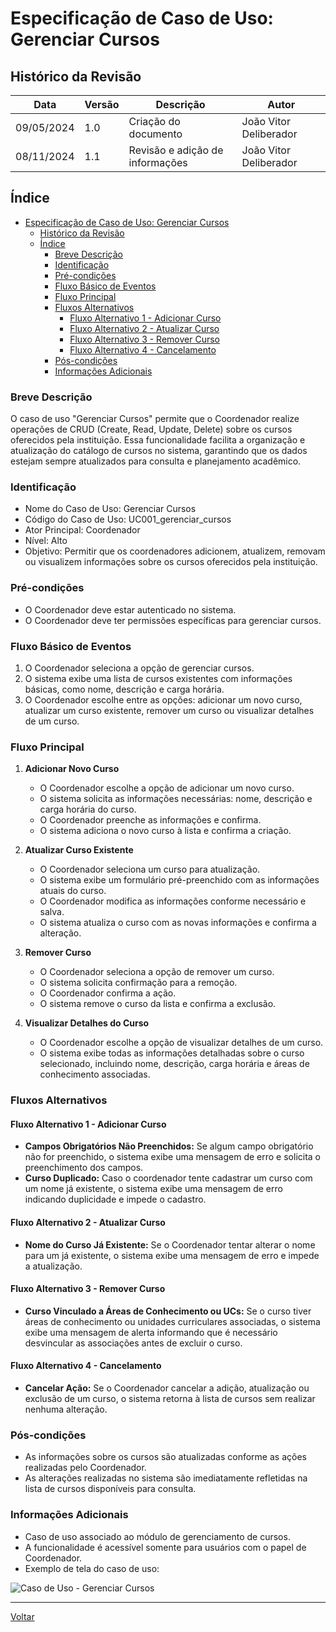 # Especificação de Caso de Uso: Gerenciar Cursos

## Histórico da Revisão

| Data       | Versão | Descrição                | Autor                  |
|------------|--------|--------------------------|------------------------|
| 09/05/2024 | 1.0    | Criação do documento     | João Vitor Deliberador |
| 08/11/2024 | 1.1    | Revisão e adição de informações | João Vitor Deliberador |

## Índice

- [Especificação de Caso de Uso: Gerenciar Cursos](#especificação-de-caso-de-uso-gerenciar-cursos)
  - [Histórico da Revisão](#histórico-da-revisão)
  - [Índice](#índice)
    - [Breve Descrição](#breve-descrição)
    - [Identificação](#identificação)
    - [Pré-condições](#pré-condições)
    - [Fluxo Básico de Eventos](#fluxo-básico-de-eventos)
    - [Fluxo Principal](#fluxo-principal)
    - [Fluxos Alternativos](#fluxos-alternativos)
      - [Fluxo Alternativo 1 - Adicionar Curso](#fluxo-alternativo-1---adicionar-curso)
      - [Fluxo Alternativo 2 - Atualizar Curso](#fluxo-alternativo-2---atualizar-curso)
      - [Fluxo Alternativo 3 - Remover Curso](#fluxo-alternativo-3---remover-curso)
      - [Fluxo Alternativo 4 - Cancelamento](#fluxo-alternativo-4---cancelamento)
    - [Pós-condições](#pós-condições)
    - [Informações Adicionais](#informações-adicionais)

### Breve Descrição

O caso de uso "Gerenciar Cursos" permite que o Coordenador realize operações de CRUD (Create, Read, Update, Delete) sobre os cursos oferecidos pela instituição. Essa funcionalidade facilita a organização e atualização do catálogo de cursos no sistema, garantindo que os dados estejam sempre atualizados para consulta e planejamento acadêmico.

### Identificação

- Nome do Caso de Uso: Gerenciar Cursos
- Código do Caso de Uso: UC001_gerenciar_cursos
- Ator Principal: Coordenador
- Nível: Alto
- Objetivo: Permitir que os coordenadores adicionem, atualizem, removam ou visualizem informações sobre os cursos oferecidos pela instituição.

### Pré-condições

- O Coordenador deve estar autenticado no sistema.
- O Coordenador deve ter permissões específicas para gerenciar cursos.

### Fluxo Básico de Eventos

1. O Coordenador seleciona a opção de gerenciar cursos.
2. O sistema exibe uma lista de cursos existentes com informações básicas, como nome, descrição e carga horária.
3. O Coordenador escolhe entre as opções: adicionar um novo curso, atualizar um curso existente, remover um curso ou visualizar detalhes de um curso.

### Fluxo Principal

1. **Adicionar Novo Curso**
   - O Coordenador escolhe a opção de adicionar um novo curso.
   - O sistema solicita as informações necessárias: nome, descrição e carga horária do curso.
   - O Coordenador preenche as informações e confirma.
   - O sistema adiciona o novo curso à lista e confirma a criação.

2. **Atualizar Curso Existente**
   - O Coordenador seleciona um curso para atualização.
   - O sistema exibe um formulário pré-preenchido com as informações atuais do curso.
   - O Coordenador modifica as informações conforme necessário e salva.
   - O sistema atualiza o curso com as novas informações e confirma a alteração.

3. **Remover Curso**
   - O Coordenador seleciona a opção de remover um curso.
   - O sistema solicita confirmação para a remoção.
   - O Coordenador confirma a ação.
   - O sistema remove o curso da lista e confirma a exclusão.

4. **Visualizar Detalhes do Curso**
   - O Coordenador escolhe a opção de visualizar detalhes de um curso.
   - O sistema exibe todas as informações detalhadas sobre o curso selecionado, incluindo nome, descrição, carga horária e áreas de conhecimento associadas.

### Fluxos Alternativos

#### Fluxo Alternativo 1 - Adicionar Curso

- **Campos Obrigatórios Não Preenchidos:** Se algum campo obrigatório não for preenchido, o sistema exibe uma mensagem de erro e solicita o preenchimento dos campos.
- **Curso Duplicado:** Caso o coordenador tente cadastrar um curso com um nome já existente, o sistema exibe uma mensagem de erro indicando duplicidade e impede o cadastro.

#### Fluxo Alternativo 2 - Atualizar Curso

- **Nome do Curso Já Existente:** Se o Coordenador tentar alterar o nome para um já existente, o sistema exibe uma mensagem de erro e impede a atualização.

#### Fluxo Alternativo 3 - Remover Curso

- **Curso Vinculado a Áreas de Conhecimento ou UCs:** Se o curso tiver áreas de conhecimento ou unidades curriculares associadas, o sistema exibe uma mensagem de alerta informando que é necessário desvincular as associações antes de excluir o curso.

#### Fluxo Alternativo 4 - Cancelamento

- **Cancelar Ação:** Se o Coordenador cancelar a adição, atualização ou exclusão de um curso, o sistema retorna à lista de cursos sem realizar nenhuma alteração.

### Pós-condições

- As informações sobre os cursos são atualizadas conforme as ações realizadas pelo Coordenador.
- As alterações realizadas no sistema são imediatamente refletidas na lista de cursos disponíveis para consulta.

### Informações Adicionais

- Caso de uso associado ao módulo de gerenciamento de cursos.
- A funcionalidade é acessível somente para usuários com o papel de Coordenador.
- Exemplo de tela do caso de uso:

![Caso de Uso - Gerenciar Cursos](img/casodeusoespecifico.png)

---

[Voltar](readme.md)
